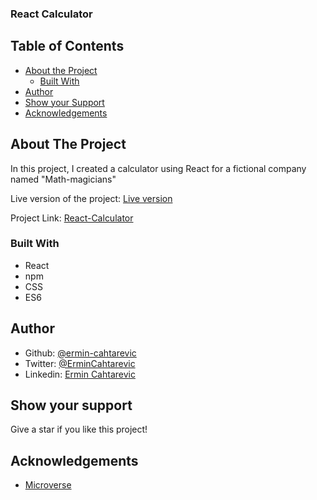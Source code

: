 ### React Calculator

## Table of Contents

* [About the Project](#about-the-project)
  * [Built With](#built-with)
* [Author](#author)
* [Show your Support](#show-your-support)
* [Acknowledgements](#acknowledgements)

<!-- ABOUT THE PROJECT -->
## About The Project
In this project, I created a calculator using React for a fictional company named "Math-magicians"

Live version of the project: [Live version](https://react-calculator-ermin.herokuapp.com/)

Project Link: [React-Calculator](https://github.com/ermin-cahtarevic/react-calculator)


### Built With

*   React
*   npm
*   CSS
*   ES6


<!-- CONTACT -->
## Author

- Github: [@ermin-cahtarevic](https://github.com/ermin-cahtarevic)
- Twitter: [@ErminCahtarevic](https://twitter.com/ErminCahtarevic)
- Linkedin: [Ermin Cahtarevic](https://www.linkedin.com/in/ermincahtarevic/)

<!-- ABOUT THE PROJECT-->
## Show your support

Give a star if you like this project!

<!-- ACKNOWLEDGEMENTS -->
## Acknowledgements

* [Microverse](https://www.microverse.org/)